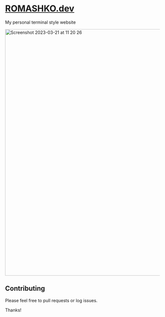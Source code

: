 
# [ROMASHKO.dev](https://romashko.dev)

My personal terminal style website

<img width="800" alt="Screenshot 2023-03-21 at 11 20 26" src="https://user-images.githubusercontent.com/69318224/226577760-d4f5dbbe-c365-4e20-b5c2-f9aa0ade8c0f.png">

## Contributing
Please feel free to pull requests or log issues.

Thanks!
